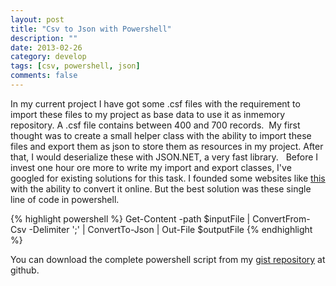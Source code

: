 ```yaml
---
layout: post
title: "Csv to Json with Powershell"
description: ""
date: 2013-02-26
category: develop
tags: [csv, powershell, json]
comments: false
---
```


In my current project I have got some .csf files with the requirement to import these files to my project as base data to use it as inmemory repository. A .csf file contains between 400 and 700 records.  My first thought was to create a small helper class with the ability to import these files and export them as json  to store them as resources in my project. After that, I would deserialize these with JSON.NET, a very fast library.   Before I invest one hour ore more to write my import and export classes, I've googled for existing solutions for this task. I founded some websites like [this](http://www.cparker15.com/code/utilities/csv-to-json/) with the ability to convert it online. But the best solution was these single line of code in powershell.

{% highlight powershell %}
Get-Content -path $inputFile | ConvertFrom-Csv -Delimiter ';' | ConvertTo-Json | Out-File $outputFile
{% endhighlight %}

You can download the complete powershell script from my [gist repository](https://gist.github.com/janbaer/5045798) at github.
